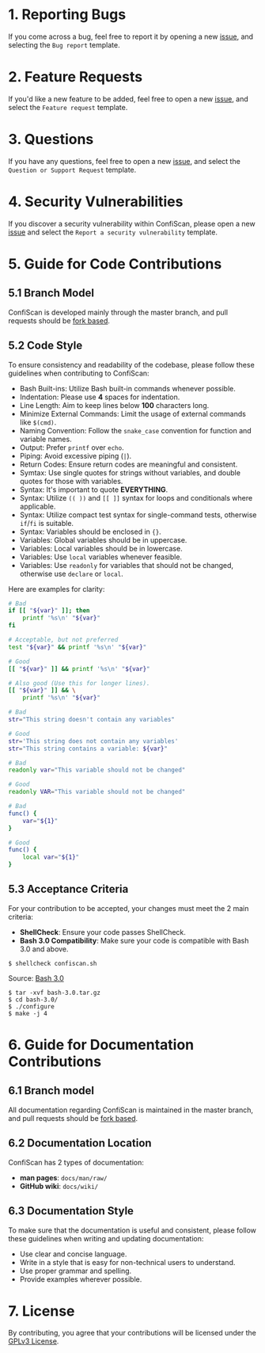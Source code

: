 # 1. Reporting Bugs

If you come across a bug, feel free to report it by opening a new [issue](https://github.com/AntonVanAssche/ConfiScan/issues), and selecting the `Bug report` template.

# 2. Feature Requests

If you'd like a new feature to be added, feel free to open a new [issue](https://github.com/AntonVanAssche/ConfiScan/issues), and select the `Feature request` template.

# 3. Questions

If you have any questions, feel free to open a new [issue](https://github.com/AntonVanAssche/ConfiScan/issues), and select the `Question or Support Request` template.

# 4. Security Vulnerabilities

If you discover a security vulnerability within ConfiScan, please open a new [issue](https://github.com/AntonVanAssche/ConfiScan/issues) and select the ` Report a security vulnerability ` template.

# 5. Guide for Code Contributions

## 5.1 Branch Model

ConfiScan is developed mainly through the master branch, and pull requests should be [fork based](https://help.github.com/articles/using-pull-requests/).

## 5.2 Code Style

To ensure consistency and readability of the codebase, please follow these guidelines when contributing to ConfiScan:

- Bash Built-ins: Utilize Bash built-in commands whenever possible.
- Indentation: Please use **4** spaces for indentation.
- Line Length: Aim to keep lines below **100** characters long.
- Minimize External Commands: Limit the usage of external commands like `$(cmd)`.
- Naming Convention: Follow the `snake_case` convention for function and variable names.
- Output: Prefer `printf` over `echo`.
- Piping: Avoid excessive piping (`|`).
- Return Codes: Ensure return codes are meaningful and consistent.
- Symtax: Use single quotes for strings without variables, and double quotes for those with variables.
- Syntax: It's important to quote **EVERYTHING**.
- Syntax: Utilize `(( ))` and `[[ ]]` syntax for loops and conditionals where applicable.
- Syntax: Utilize compact test syntax for single-command tests, otherwise `if`/`fi` is suitable.
- Syntax: Variables should be enclosed in `{}`.
- Variables: Global variables should be in uppercase.
- Variables: Local variables should be in lowercase.
- Variables: Use `local` variables whenever feasible.
- Variables: Use `readonly` for variables that should not be changed, otherwise use `declare` or `local`.

Here are examples for clarity:

```bash
# Bad
if [[ "${var}" ]]; then
    printf '%s\n' "${var}"
fi

# Acceptable, but not preferred
test "${var}" && printf '%s\n' "${var}"

# Good
[[ "${var}" ]] && printf '%s\n' "${var}"

# Also good (Use this for longer lines).
[[ "${var}" ]] && \
    printf '%s\n' "${var}"
```

```bash
# Bad
str="This string doesn't contain any variables"

# Good
str='This string does not contain any variables'
str="This string contains a variable: ${var}"
```

```bash
# Bad
readonly var="This variable should not be changed"

# Good
readonly VAR="This variable should not be changed"

# Bad
func() {
    var="${1}"
}

# Good
func() {
    local var="${1}"
}
```

## 5.3 Acceptance Criteria

For your contribution to be accepted, your changes must meet the 2 main criteria:

- **ShellCheck**: Ensure your code passes ShellCheck.
- **Bash 3.0 Compatibility**: Make sure your code is compatible with Bash 3.0 and above.

```console
$ shellcheck confiscan.sh
```

Source: [Bash 3.0](https://ftp.gnu.org/gnu/bash/bash-3.0.tar.gz)

```console
$ tar -xvf bash-3.0.tar.gz
$ cd bash-3.0/
$ ./configure
$ make -j 4
```

# 6. Guide for Documentation Contributions

## 6.1 Branch model

All documentation regarding ConfiScan is maintained in the master branch, and pull requests should be [fork based](https://help.github.com/articles/using-pull-requests/).

## 6.2 Documentation Location

ConfiScan has 2 types of documentation:
- **man pages**: `docs/man/raw/`
- **GitHub wiki**: `docs/wiki/`

## 6.3 Documentation Style

To make sure that the documentation is useful and consistent, please follow these guidelines when writing and updating documentation:

- Use clear and concise language.
- Write in a style that is easy for non-technical users to understand.
- Use proper grammar and spelling.
- Provide examples wherever possible.

# 7. License

By contributing, you agree that your contributions will be licensed under the [GPLv3 License](./LICENSE).
